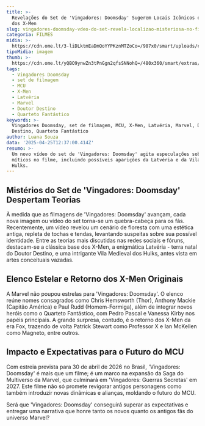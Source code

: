 ```yaml
---
title: >-
  Revelações do Set de 'Vingadores: Doomsday' Sugerem Locais Icônicos e Retorno
  dos X-Men
slug: vingadores-doomsday-vdeo-do-set-revela-localizao-misteriosa-no-filme
categoria: FILMES
midia: >-
  https://cdn.ome.lt/3-liDLktmEaDmQoYYPKznMTZoCo=/987x0/smart/uploads/conteudo/fotos/imagem_2025-04-25_091640294.png
tipoMidia: imagem
thumb: >-
  https://cdn.ome.lt/yQBO9ynwZn3tPnGgn2qfsSNNohQ=/480x360/smart/extras/conteudos/imagem_2025-04-25_091541376.png
tags:
  - Vingadores Doomsday
  - set de filmagem
  - MCU
  - X-Men
  - Latvéria
  - Marvel
  - Doutor Destino
  - Quarteto Fantástico
keywords: >-
  Vingadores Doomsday, set de filmagem, MCU, X-Men, Latvéria, Marvel, Doutor
  Destino, Quarteto Fantástico
author: Luana Souza
data: '2025-04-25T12:37:00.414Z'
resumo: >-
  Um novo vídeo do set de 'Vingadores: Doomsday' agita especulações sobre locais
  míticos no filme, incluindo possíveis aparições da Latvéria e da Vila dos
  Hulks.
---
```


## Mistérios do Set de 'Vingadores: Doomsday' Despertam Teorias

À medida que as filmagens de 'Vingadores: Doomsday' avançam, cada nova imagem ou vídeo do set torna-se um quebra-cabeça para os fãs. Recentemente, um vídeo revelou um cenário de floresta com uma estética antiga, repleta de tochas e tendas, levantando suspeitas sobre sua possível identidade. Entre as teorias mais discutidas nas redes sociais e fóruns, destacam-se a clássica base dos X-Men, a enigmática Latvéria - terra natal do Doutor Destino, e uma intrigante Vila Medieval dos Hulks, antes vista em artes conceituais vazadas.

## Elenco Estelar e Retorno dos X-Men Originais

A Marvel não poupou estrelas para 'Vingadores: Doomsday'. O elenco reúne nomes consagrados como Chris Hemsworth (Thor), Anthony Mackie (Capitão América) e Paul Rudd (Homem-Formiga), além de integrar novos heróis como o Quarteto Fantástico, com Pedro Pascal e Vanessa Kirby nos papéis principais. A grande surpresa, contudo, é o retorno dos X-Men da era Fox, trazendo de volta Patrick Stewart como Professor X e Ian McKellen como Magneto, entre outros.

## Impacto e Expectativas para o Futuro do MCU

Com estreia prevista para 30 de abril de 2026 no Brasil, 'Vingadores: Doomsday' é mais que um filme; é um marco na expansão da Saga do Multiverso da Marvel, que culminará em 'Vingadores: Guerras Secretas' em 2027. Este filme não só promete revigorar antigos personagens como também introduzir novas dinâmicas e alianças, moldando o futuro do MCU.

Será que 'Vingadores: Doomsday' conseguirá superar as expectativas e entregar uma narrativa que honre tanto os novos quanto os antigos fãs do universo Marvel?
